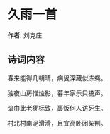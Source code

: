 # 久雨一首

**作者**: 刘克庄

## 诗词内容

春来能得几朝晴，病叟深藏似冻蝇。

独夜山房惟烛影，暮年家乐只檐声。

垫巾此老犹标致，裹饭何人访死生。

村北村南泥滑滑，且宜高卧闭柴荆。

